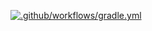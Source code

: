 [![.github/workflows/gradle.yml](https://github.com/NestJul/Patterns2/actions/workflows/gradle.yml/badge.svg)](https://github.com/NestJul/Patterns2/actions/workflows/gradle.yml)
